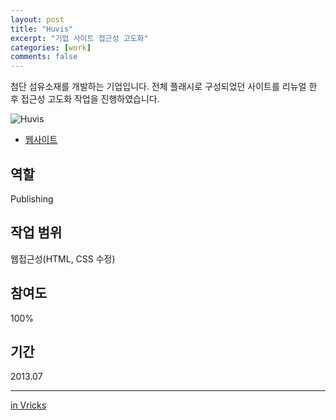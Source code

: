 ```yaml
---
layout: post
title: "Huvis"
excerpt: "기업 사이트 접근성 고도화"
categories: [work]
comments: false
---
```


첨단 섬유소재를 개발하는 기업입니다.
전체 플래시로 구성되었던 사이트를 리뉴얼 한 후 접근성 고도화 작업을 진행하였습니다.

![Huvis]({{site.url}}/{{site.baseurl}}img/post-assets/work-huvis.png)

- [웹사이트](https://www.huvis.com)

## 역할
Publishing

## 작업 범위
웹접근성(HTML, CSS 수정)

## 참여도
100%

## 기간
2013.07

---
[in Vricks](http://www.vricks.com/vrhome/view.asp?seq=65&pt=3)